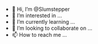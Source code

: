 - 👋 Hi, I’m @Slumstepper
- 👀 I’m interested in ...
- 🌱 I’m currently learning ...
- 💞️ I’m looking to collaborate on ...
- 📫 How to reach me ...

<!---
Slumstepper/Slumstepper is a ✨ special ✨ repository because its `README.md` (this file) appears on your GitHub profile.
You can click the Preview link to take a look at your changes.
--->
